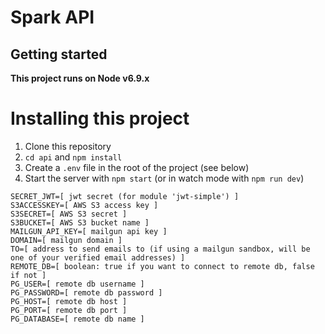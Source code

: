 # Spark API

## Getting started

**This project runs on Node v6.9.x**

# Installing this project
1. Clone this repository
2. `cd api` and `npm install`
3. Create a `.env` file in the root of the project (see below)
4. Start the server with `npm start` (or in watch mode with `npm run dev`)
```env
SECRET_JWT=[ jwt secret (for module 'jwt-simple') ]
S3ACCESSKEY=[ AWS S3 access key ]
S3SECRET=[ AWS S3 secret ]
S3BUCKET=[ AWS S3 bucket name ]
MAILGUN_API_KEY=[ mailgun api key ]
DOMAIN=[ mailgun domain ]
TO=[ address to send emails to (if using a mailgun sandbox, will be one of your verified email addresses) ]
REMOTE_DB=[ boolean: true if you want to connect to remote db, false if not ]
PG_USER=[ remote db username ]
PG_PASSWORD=[ remote db password ]
PG_HOST=[ remote db host ]
PG_PORT=[ remote db port ]
PG_DATABASE=[ remote db name ]
```
